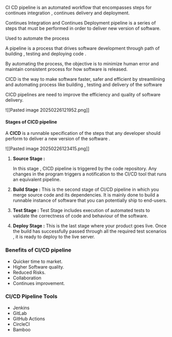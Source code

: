CI CD pipeline is an automated workflow that encompasses steps for continues integration , continues delivery and deployment. 

Continues Integration and Continues Deployment pipeline is a series of steps that must be performed in order to deliver new version of software. 

Used to automate the process


A pipeline is a process that drives software development through path of building , testing and deploying code . 


By automating the process, the objective is to minimize human error and maintain consistent process for how software is released. 


CICD is the way to make software faster, safer and efficient by streamlining and automating process like building , testing and delivery of the software



CICD pipelines are need to improve the efficiency and quality of software delivery. 



![[Pasted image 20250226121952.png]]



#### Stages of CICD pipeline

A **CICD**  is a runnable specification of the steps that any developer should perform to deliver a new version of the software . 


![[Pasted image 20250226123415.png]]


1. **Source Stage :** 

	In this stage , CICD pipeline is triggered by the code repository. Any changes in the program triggers a notification to  the CI/CD tool that runs an equivalent pipeline. 

2. **Build Stage :** 
	This is the second stage of CI/CD pipeline in which you merge source code and its dependencies. It is mainly done to build  a runnable instance of software that you can potentially ship to end-users. 

3. **Test Stage :** 
	Test Stage includes execution of automated tests to validate the correctness of code and behaviour of the software. 

4. **Deploy Stage :** This is the last stage where your product goes live. Once the build has successfully passed through all the required test scenarios , it is ready to deploy to the live server. 



### Benefits of CI/CD pipeline 
*  Quicker time to market. 
* Higher Software quality.
* Reduced Risks.
* Collaboration
* Continues improvement. 
### CI/CD Pipeline Tools

* Jenkins 
* GitLab
* GitHub Actions
* CircleCI
* Bamboo

